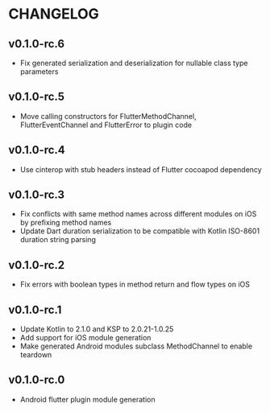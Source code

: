 # CHANGELOG

## v0.1.0-rc.6

- Fix generated serialization and deserialization for nullable class type parameters

## v0.1.0-rc.5

- Move calling constructors for FlutterMethodChannel, FlutterEventChannel and FlutterError to plugin code

## v0.1.0-rc.4

- Use cinterop with stub headers instead of Flutter cocoapod dependency

## v0.1.0-rc.3

- Fix conflicts with same method names across different modules on iOS by prefixing method names
- Update Dart duration serialization to be compatible with Kotlin ISO-8601 duration string parsing

## v0.1.0-rc.2

- Fix errors with boolean types in method return and flow types on iOS

## v0.1.0-rc.1

- Update Kotlin to 2.1.0 and KSP to 2.0.21-1.0.25
- Add support for iOS module generation
- Make generated Android modules subclass MethodChannel to enable teardown

## v0.1.0-rc.0

- Android flutter plugin module generation
